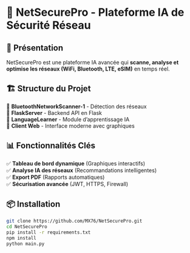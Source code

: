 # 🚀 NetSecurePro - Plateforme IA de Sécurité Réseau

## 📌 Présentation
NetSecurePro est une plateforme IA avancée qui **scanne, analyse et optimise les réseaux (WiFi, Bluetooth, LTE, eSIM)** en temps réel.

## 🏗️ Structure du Projet
📂 **BluetoothNetworkScanner-1** - Détection des réseaux  
📂 **FlaskServer** - Backend API en Flask  
📂 **LanguageLearner** - Module d’apprentissage IA  
📂 **Client Web** - Interface moderne avec graphiques  

## 📊 Fonctionnalités Clés
✅ **Tableau de bord dynamique** (Graphiques interactifs)  
✅ **Analyse IA des réseaux** (Recommandations intelligentes)  
✅ **Export PDF** (Rapports automatiques)  
✅ **Sécurisation avancée** (JWT, HTTPS, Firewall)  

## 📦 Installation
```bash
git clone https://github.com/MX76/NetSecurePro.git
cd NetSecurePro
pip install -r requirements.txt
npm install
python main.py
